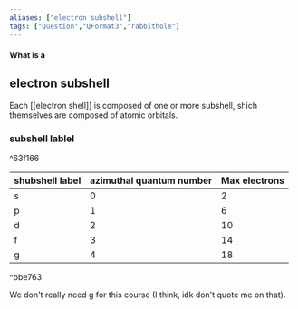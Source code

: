 ```yaml
---
aliases: ["electron subshell"]
tags: ["Question","QFormat3","rabbithole"]
---
```


#### What is a
## electron subshell
Each [[electron shell]] is composed of one or more subshell, shich themselves are composed of atomic orbitals.

### subshell lablel

^63f166

| shubshell label | azimuthal quantum number | Max electrons |
| --------------- | ------------------------ | ------------- |
| s               | 0                        | 2             |
| p               | 1                        | 6             |
| d               | 2                        | 10            |
| f               | 3                        | 14            |
| g               | 4                        | 18              |

^bbe763

We don't really need g for this course (I think, idk don't quote me on that).